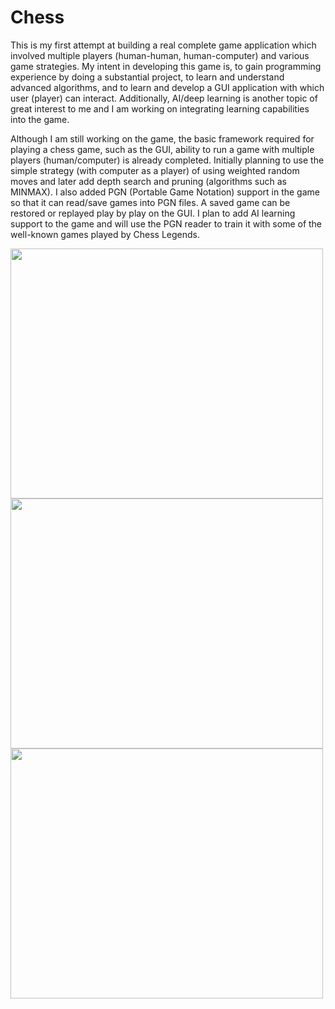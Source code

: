 # Chess
This is my first attempt at building a real complete game application which involved multiple players (human-human, human-computer) and various game strategies. My intent in developing this game is, to gain programming experience by doing a substantial project, to learn and understand advanced algorithms, and to learn and develop a GUI application with which user (player) can interact. Additionally, AI/deep learning is another topic of great interest to me and I am working on integrating learning capabilities into the game.

Although I am still working on the game, the basic framework required for playing a chess game, such as the GUI, ability to run a game with multiple players (human/computer) is already completed. Initially planning to use the simple strategy (with computer as a player) of using weighted random moves and later add depth search and pruning (algorithms such as MINMAX). I also added PGN (Portable Game Notation) support in the game so that it can read/save games into PGN files. A saved game can be restored or replayed play by play on the GUI. I plan to add AI learning support to the game and will use the PGN reader to train it with some of the well-known games played by Chess Legends. 

<img src="https://github.com/user-attachments/assets/f3049d82-5dcf-49a3-bb07-4f1228c24265" width="500" height="400">
<img src="https://github.com/user-attachments/assets/ba7244c7-9f17-4175-bf50-077fbac030dd" width="500" height="400">
<img src="https://github.com/user-attachments/assets/65143985-09e8-4915-9bb8-a56bc4c4e63d" width="500" height="400">
